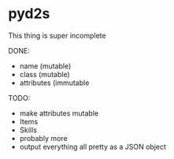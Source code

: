 # pyd2s

This thing is super incomplete

DONE:
* name (mutable)
* class (mutable)
* attributes (immutable

TODO:
* make attributes mutable
* Items
* Skills
* probably more
* output everything all pretty as a JSON object
